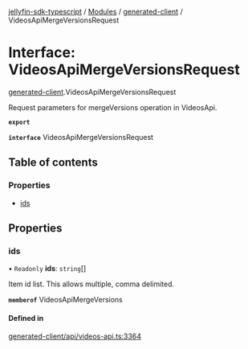 [jellyfin-sdk-typescript](../README.md) / [Modules](../modules.md) / [generated-client](../modules/generated_client.md) / VideosApiMergeVersionsRequest

# Interface: VideosApiMergeVersionsRequest

[generated-client](../modules/generated_client.md).VideosApiMergeVersionsRequest

Request parameters for mergeVersions operation in VideosApi.

**`export`**

**`interface`** VideosApiMergeVersionsRequest

## Table of contents

### Properties

- [ids](generated_client.VideosApiMergeVersionsRequest.md#ids)

## Properties

### ids

• `Readonly` **ids**: `string`[]

Item id list. This allows multiple, comma delimited.

**`memberof`** VideosApiMergeVersions

#### Defined in

[generated-client/api/videos-api.ts:3364](https://github.com/thornbill/jellyfin-sdk-typescript/blob/e4df7f8/src/generated-client/api/videos-api.ts#L3364)

